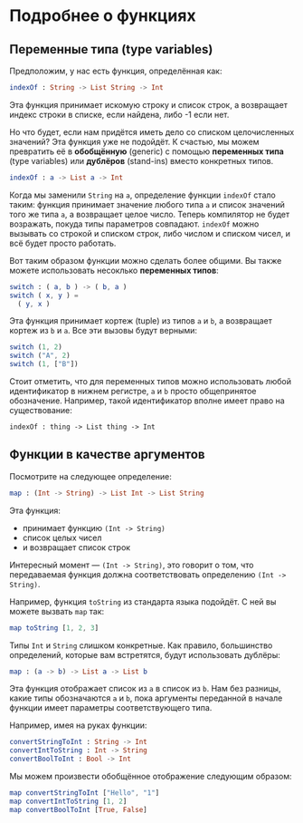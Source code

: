 # Подробнее о функциях

## Переменные типа (type variables)

Предположим, у нас есть функция, определённая как:

```elm
indexOf : String -> List String -> Int
```

Эта функция принимает искомую строку и список строк, а возвращает индекс строки в списке, если найдена, либо -1 если нет.

Но что будет, если нам придётся иметь дело со списком целочисленных значений? Эта функция уже не подойдёт. К счастью, мы можем превратить её в __обобщённую__ (generic) с помощью __переменных типа__ (type variables) или __дублёров__ (stand-ins) вместо конкретных типов.

```elm
indexOf : a -> List a -> Int
```

Когда мы заменили `String` на `a`, определение функции `indexOf` стало таким: функция принимает значение любого типа `a` и список значений того же типа `a`, а возвращает целое число. Теперь компилятор не будет возражать, покуда типы параметров совпадают. `indexOf` можно вызывать со строкой и списком строк, либо числом и списком чисел, и всё будет просто работать.

Вот таким образом функции можно сделать более общими. Вы также можете использовать несоклько __переменных типов__:

```elm
switch : ( a, b ) -> ( b, a )
switch ( x, y ) =
  ( y, x )
```

Эта функция принимает кортеж (tuple) из типов `a` и `b`, а возвращает кортеж из `b` и `a`. Все эти вызовы будут верными:

```elm
switch (1, 2)
switch ("A", 2)
switch (1, ["B"])
```

Стоит отметить, что для переменных типов можно использовать любой идентификатор в нижнем регистре, `a` и `b` просто общепринятое обозначение. Например, такой идентификатор вполне имеет право на существование:

```
indexOf : thing -> List thing -> Int
```

## Функции в качестве аргументов

Посмотрите на следующее определение:

```elm
map : (Int -> String) -> List Int -> List String
```

Эта функция:

- принимает функцию `(Int -> String)`
- список целых чисел
- и возвращает список строк

Интересный момент — `(Int -> String)`, это говорит о том, что передаваемая функция должна соответствовать определению `(Int -> String)`.

Например, функция `toString` из стандарта языка подойдёт. С ней вы можете вызвать `map` так:

```elm
map toString [1, 2, 3]
```

Типы `Int` и `String` слишком конкретные. Как правило, большинство определений, которые вам встретятся, будут использовать дублёры:

```elm
map : (a -> b) -> List a -> List b
```

Эта функция отображает список из `a` в список из `b`. Нам без разницы, какие типы обозначаются `a` и `b`, пока аргументы переданной в начале функции имеет параметры соответствующего типа.

Например, имея на руках функции:

```elm
convertStringToInt : String -> Int
convertIntToString : Int -> String
convertBoolToInt : Bool -> Int
```

Мы можем произвести обобщённое отображение следующим образом:

```elm
map convertStringToInt ["Hello", "1"]
map convertIntToString [1, 2]
map convertBoolToInt [True, False]
```
